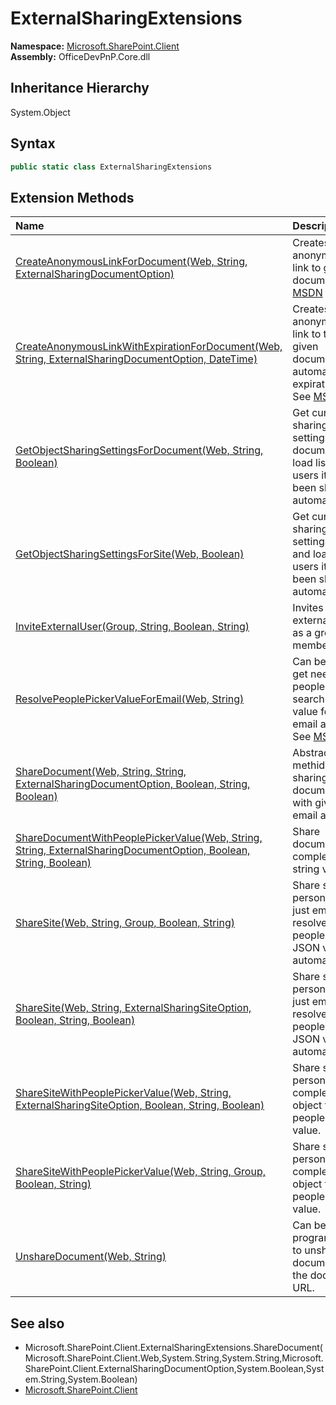 # ExternalSharingExtensions
  

**Namespace:** [Microsoft.SharePoint.Client](Microsoft.SharePoint.Client.md)  
**Assembly:** OfficeDevPnP.Core.dll  
## Inheritance Hierarchy
System.Object  
## Syntax
```C#
public static class ExternalSharingExtensions
```
## Extension Methods
|**Name**|**Description**|
|:-----|:-----|
| [CreateAnonymousLinkForDocument(Web, String, ExternalSharingDocumentOption)](Microsoft.SharePoint.Client.ExternalSharingExtensions.65ade625.md) |  Creates anonymous link to given document. See <a href="https://msdn.microsoft.com/en-us/library/office/microsoft.sharepoint.client.web.createanonymouslink.aspx">MSDN</a>
| [CreateAnonymousLinkWithExpirationForDocument(Web, String, ExternalSharingDocumentOption, DateTime)](Microsoft.SharePoint.Client.ExternalSharingExtensions.d634f954.md) |  Creates anonymous link to the given document with automatic expiration time. See <a href="https://msdn.microsoft.com/en-us/library/office/microsoft.sharepoint.client.web.createanonymouslinkwithexpiration.aspx">MSDN</a>
| [GetObjectSharingSettingsForDocument(Web, String, Boolean)](Microsoft.SharePoint.Client.ExternalSharingExtensions.f6e910ee.md) | Get current sharing settings for document and load list of users it has been shared automatically.
| [GetObjectSharingSettingsForSite(Web, Boolean)](Microsoft.SharePoint.Client.ExternalSharingExtensions.67d0238b.md) | Get current sharing settings for site and load list of users it has been shared automatically.
| [InviteExternalUser(Group, String, Boolean, String)](Microsoft.SharePoint.Client.ExternalSharingExtensions.aa73b5f1.md) | Invites an external user as a group member
| [ResolvePeoplePickerValueForEmail(Web, String)](Microsoft.SharePoint.Client.ExternalSharingExtensions.7657a39c.md) |  Can be used to get needed people picker search result value for given email account. See <a href="https://msdn.microsoft.com/en-us/library/office/jj179690.aspx">MSDN</a>
| [ShareDocument(Web, String, String, ExternalSharingDocumentOption, Boolean, String, Boolean)](Microsoft.SharePoint.Client.ExternalSharingExtensions.66dc7567.md) | Abstracted methid for sharing documents just with given email address.
| [ShareDocumentWithPeoplePickerValue(Web, String, String, ExternalSharingDocumentOption, Boolean, String, Boolean)](Microsoft.SharePoint.Client.ExternalSharingExtensions.1122069f.md) | Share document with complex JSON string value.
| [ShareSite(Web, String, Group, Boolean, String)](Microsoft.SharePoint.Client.ExternalSharingExtensions.3710fea1.md) | Share site for a person using just email. Will resolve needed people picker JSON value automatically.
| [ShareSite(Web, String, ExternalSharingSiteOption, Boolean, String, Boolean)](Microsoft.SharePoint.Client.ExternalSharingExtensions.e85402ce.md) | Share site for a person using just email. Will resolve needed people picker JSON value automatically.
| [ShareSiteWithPeoplePickerValue(Web, String, ExternalSharingSiteOption, Boolean, String, Boolean)](Microsoft.SharePoint.Client.ExternalSharingExtensions.7e4b4d30.md) | Share site for a person using complex JSON object for people picker value.
| [ShareSiteWithPeoplePickerValue(Web, String, Group, Boolean, String)](Microsoft.SharePoint.Client.ExternalSharingExtensions.d3ee6e16.md) | Share site for a person using complex JSON object for people picker value.
| [UnshareDocument(Web, String)](Microsoft.SharePoint.Client.ExternalSharingExtensions.fa304889.md) | Can be used to programatically to unshare any document with the document URL.
## See also
- Microsoft.SharePoint.Client.ExternalSharingExtensions.ShareDocument(Microsoft.SharePoint.Client.Web,System.String,System.String,Microsoft.SharePoint.Client.ExternalSharingDocumentOption,System.Boolean,System.String,System.Boolean)
- [Microsoft.SharePoint.Client](Microsoft.SharePoint.Client.md)
